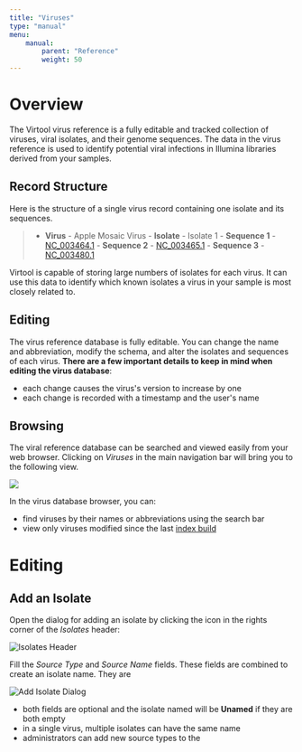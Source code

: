 ```yaml
---
title: "Viruses"
type: "manual"
menu:
    manual:
        parent: "Reference"
        weight: 50
---
```


# Overview

The Virtool virus reference is a fully editable and tracked collection of viruses, viral  isolates, and their genome sequences. The data in the virus reference is used to identify potential viral infections in Illumina libraries derived from your samples.

## Record Structure

Here is the structure of a single virus record containing one isolate and its sequences.

> - **Virus** - Apple Mosaic Virus
    - **Isolate** - Isolate 1
        - **Sequence 1** - [NC_003464.1](https://www.ncbi.nlm.nih.gov/nuccore/NC_003464.1)
        - **Sequence 2** - [NC_003465.1](https://www.ncbi.nlm.nih.gov/nuccore/NC_003465.1)
        - **Sequence 3** - [NC_003480.1](https://www.ncbi.nlm.nih.gov/nuccore/NC_003480.1)
        
Virtool is capable of storing large numbers of isolates for each virus. It can use this data to identify which known isolates a virus in your sample is most closely related to.

## Editing

The virus reference database is fully editable. You can change the name and abbreviation, modify the schema, and alter the isolates and sequences of each virus. **There are a few important details to keep in mind when editing the virus database**:

- each change causes the virus's version to increase by one
- each change is recorded with a timestamp and the user's name

## Browsing

The viral reference database can be searched and viewed easily from your web browser. Clicking on _Viruses_ in the main navigation bar will bring you to the following view.

![](/docs_images/viruses_browse.png)

In the virus database browser, you can:

- find viruses by their names or abbreviations using the search bar
- view only viruses modified since the last [index build](/viruses/indexes.md)

# Editing

## Add an Isolate

Open the dialog for adding an isolate by clicking the <i class="vtfont i-new-entry"></i> icon in the rights corner of the _Isolates_ header:

![Isolates Header](/docs_images/viruses_isolates_header.png)

Fill the _Source Type_ and _Source Name_ fields. These fields are combined to create an isolate name. They are 

![Add Isolate Dialog](/docs_images/viruses_add_isolate.png)

- both fields are optional and the isolate named will be **Unamed** if they are both   empty
- in a single virus, multiple isolates can have the same name
- administrators can add new source types to the 